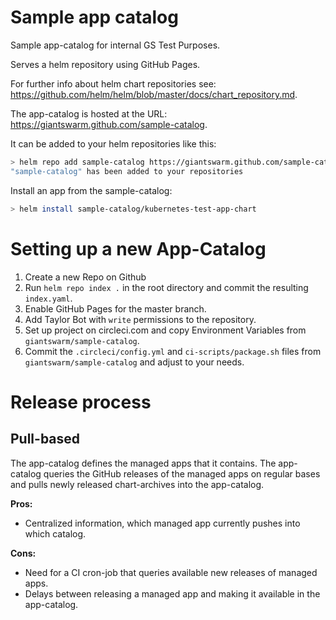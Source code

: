 # Sample app catalog

Sample app-catalog for internal GS Test Purposes.

Serves a helm repository using GitHub Pages.

For further info about helm chart repositories see: https://github.com/helm/helm/blob/master/docs/chart_repository.md.

The app-catalog is hosted at the URL: https://giantswarm.github.com/sample-catalog.

It can be added to your helm repositories like this:

``` sh
> helm repo add sample-catalog https://giantswarm.github.com/sample-catalog
"sample-catalog" has been added to your repositories
```

Install an app from the sample-catalog:

``` sh
> helm install sample-catalog/kubernetes-test-app-chart
```

# Setting up a new App-Catalog
1. Create a new Repo on Github
2. Run `helm repo index .` in the root directory and commit the resulting `index.yaml`.
3. Enable GitHub Pages for the master branch.
4. Add Taylor Bot with `write` permissions to the repository.
5. Set up project on circleci.com and copy Environment Variables from
   `giantswarm/sample-catalog`.
5. Commit the `.circleci/config.yml` and `ci-scripts/package.sh` files from
   `giantswarm/sample-catalog` and adjust to your needs.

# Release process
## Pull-based

The app-catalog defines the managed apps that it contains.
The app-catalog queries the GitHub releases of the managed apps on regular bases
and pulls newly released chart-archives into the app-catalog.

**Pros:**
- Centralized information, which managed app currently pushes into which catalog.

**Cons:**
- Need for a CI cron-job that queries available new releases of
  managed apps.
- Delays between releasing a managed app and making it available in
  the app-catalog.
